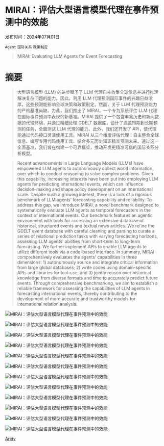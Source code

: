 # MIRAI：评估大型语言模型代理在事件预测中的效能

发布时间：2024年07月01日

`Agent` `国际关系` `政策制定`

> MIRAI: Evaluating LLM Agents for Event Forecasting

# 摘要

> 大型语言模型 (LLM) 的进步赋予了 LLM 代理自主收集全球信息并进行推理解决复杂问题的能力。因此，利用 LLM 代理预测国际事件的兴趣日益浓厚，这些预测能影响全球决策和政策制定。然而，关于 LLM 代理预测能力的严格基准尚缺。为此，我们推出了 MIRAI，一个专为系统评估 LLM 代理在国际事件预测中表现的新基准。MIRAI 提供了一个包含丰富历史和新闻数据的代理环境，并通过精细处理 GDELT 数据库，设计了涵盖短期到长期预测的任务，全面测试 LLM 代理的能力。此外，我们还开发了 API，使代理能通过代码接口灵活使用工具。MIRAI 从三个维度评估代理：自主整合全球信息、编写专用代码使用工具、结合多元历史知识精准预测未来。通过这一全面基准，我们旨在构建一个可靠框架，推动开发更精准可信的国际关系分析模型。

> Recent advancements in Large Language Models (LLMs) have empowered LLM agents to autonomously collect world information, over which to conduct reasoning to solve complex problems. Given this capability, increasing interests have been put into employing LLM agents for predicting international events, which can influence decision-making and shape policy development on an international scale. Despite such a growing interest, there is a lack of a rigorous benchmark of LLM agents' forecasting capability and reliability. To address this gap, we introduce MIRAI, a novel benchmark designed to systematically evaluate LLM agents as temporal forecasters in the context of international events. Our benchmark features an agentic environment with tools for accessing an extensive database of historical, structured events and textual news articles. We refine the GDELT event database with careful cleaning and parsing to curate a series of relational prediction tasks with varying forecasting horizons, assessing LLM agents' abilities from short-term to long-term forecasting. We further implement APIs to enable LLM agents to utilize different tools via a code-based interface. In summary, MIRAI comprehensively evaluates the agents' capabilities in three dimensions: 1) autonomously source and integrate critical information from large global databases; 2) write codes using domain-specific APIs and libraries for tool-use; and 3) jointly reason over historical knowledge from diverse formats and time to accurately predict future events. Through comprehensive benchmarking, we aim to establish a reliable framework for assessing the capabilities of LLM agents in forecasting international events, thereby contributing to the development of more accurate and trustworthy models for international relation analysis.

![MIRAI：评估大型语言模型代理在事件预测中的效能](../../../paper_images/2407.01231/x1.png)

![MIRAI：评估大型语言模型代理在事件预测中的效能](../../../paper_images/2407.01231/x2.png)

![MIRAI：评估大型语言模型代理在事件预测中的效能](../../../paper_images/2407.01231/x3.png)

![MIRAI：评估大型语言模型代理在事件预测中的效能](../../../paper_images/2407.01231/x4.png)

![MIRAI：评估大型语言模型代理在事件预测中的效能](../../../paper_images/2407.01231/x5.png)

![MIRAI：评估大型语言模型代理在事件预测中的效能](../../../paper_images/2407.01231/x6.png)

![MIRAI：评估大型语言模型代理在事件预测中的效能](../../../paper_images/2407.01231/x7.png)

![MIRAI：评估大型语言模型代理在事件预测中的效能](../../../paper_images/2407.01231/x8.png)

![MIRAI：评估大型语言模型代理在事件预测中的效能](../../../paper_images/2407.01231/x9.png)

![MIRAI：评估大型语言模型代理在事件预测中的效能](../../../paper_images/2407.01231/x10.png)

![MIRAI：评估大型语言模型代理在事件预测中的效能](../../../paper_images/2407.01231/x11.png)

![MIRAI：评估大型语言模型代理在事件预测中的效能](../../../paper_images/2407.01231/seq.png)

[Arxiv](https://arxiv.org/abs/2407.01231)
